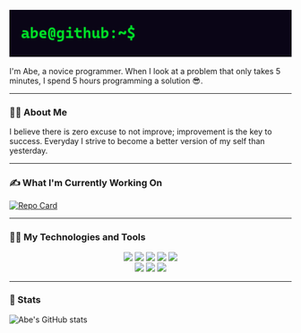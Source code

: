 ![banner.gif](https://github.com/ceabe/ceabe/blob/main/banner.gif)

I'm Abe, a novice programmer. When I look at a problem that only takes 5 minutes, I spend 5 hours programming a solution 😎.

---

### 🙇‍♂️ About Me
I believe there is zero excuse to not improve; improvement is the key to success. 
Everyday I strive to become a better version of my self than yesterday.

---

### ✍ What I'm Currently Working On
[![Repo Card](https://github-readme-stats.vercel.app/api/pin/?username=ceabe&repo=image-to-ascii&theme=dark)](https://github.com/ceabe/image-to-ascii)

---

### 👨‍💻 My Technologies and Tools
<p align="center">
<img src="https://img.shields.io/badge/python-blue.svg?style=for-the-badge&logo=python&logoColor=blue&labelColor=white">
<img src="https://img.shields.io/badge/html5-orange.svg?style=for-the-badge&logo=html5&logoColor=orange&labelColor=white">
<img src="https://img.shields.io/badge/css-blue.svg?style=for-the-badge&logo=css3&logoColor=blue&labelColor=white">
<img src="https://img.shields.io/badge/JavaScript-323330?style=for-the-badge&logo=javascript&logoColor=F7DF1E">
<img src="https://img.shields.io/badge/Java-ED8B00?style=for-the-badge&logo=java&logoColor=white">
  <br>
 <img src="https://img.shields.io/badge/Visual_Studio_Code-0078D4?style=for-the-badge&logo=visual%20studio%20code&logoColor=white">
 <img src="https://img.shields.io/badge/Figma-F24E1E?style=for-the-badge&logo=figma&logoColor=white">
 <img src="https://img.shields.io/badge/blender-%23F5792A.svg?style=for-the-badge&logo=blender&logoColor=white">
</p>

---

### 🧮 Stats
![Abe's GitHub stats](https://github-readme-stats.vercel.app/api?username=ceabe&show_icons=true&theme=dark)

